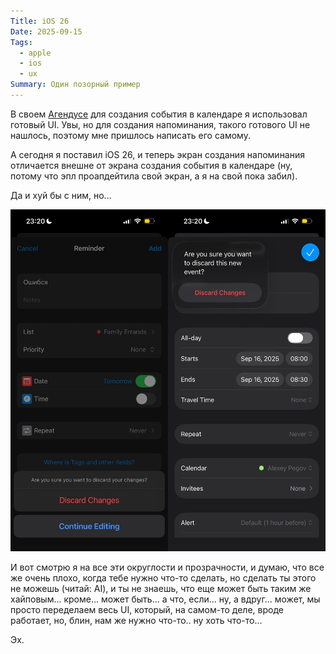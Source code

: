 ```yaml
---
Title: iOS 26
Date: 2025-09-15
Tags:
  - apple
  - ios
  - ux
Summary: Один позорный пример
---
```


В своем [Агендусе][agendus] для создания события в календаре я использовал готовый UI. Увы, но для создания напоминания, такого готового UI не нашлось, поэтому мне пришлось написать его самому.

А сегодня я поставил iOS 26, и теперь экран создания напоминания отличается внешне от экрана создания события в календаре (ну, потому что эпл проапдейтила свой экран, а я на свой пока забил).

Да и хуй бы с ним, но...

![ios 26](images/ios26@2x.jpg)

И вот смотрю я на все эти округлости и прозрачности, и думаю, что все же очень плохо, когда тебе нужно что-то сделать, но сделать ты этого не можешь (читай: AI), и ты не знаешь, что еще может быть таким же хайповым... кроме... может быть... а что, если... ну, а вдруг... может, мы просто переделаем весь UI, который, на самом-то деле, вроде работает, но, блин, нам же нужно что-то.. ну хоть что-то...

Эх.

[agendus]: https://agendus.app
